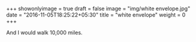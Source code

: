 +++
showonlyimage = true
draft = false
image = "img/white envelope.jpg"
date = "2016-11-05T18:25:22+05:30"
title = "white envelope"
weight = 0
+++

And I would walk 10,000 miles.

